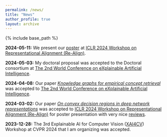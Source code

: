 ```yaml
---
permalink: /news/
title: "News"
author_profile: true
layout: archive
---
```


{% include base_path %}

**2024-05-11:** We present our [poster](https://lenkatetkova.github.io/files/Convexity_poster.pdf) at [ICLR 2024 Workshop on Representational Alignment (Re-Align)](https://representational-alignment.github.io/).

**2024-05-03:** My doctoral proposal was accepted to the Doctoral consortium at [The 2nd World Conference on eXplainable Artificial Intelligence](https://xaiworldconference.com/2024/).

**2024-04-08:** Our paper [*Knowledge graphs for empirical concept retrieval*](https://arxiv.org/pdf/2404.07008) was accepted to [The 2nd World Conference on eXplainable Artificial Intelligence](https://xaiworldconference.com/2024/).


**2024-03-02:**	Our paper [*On convex decision regions in deep network representations*](https://arxiv.org/pdf/2305.17154.pdf) was accepted to [ICLR 2024 Workshop on Representational Alignment (Re-Align)](https://representational-alignment.github.io/) for poster presentation with very nice [reviews](https://openreview.net/forum?id=9Sj1NCqT8U).

**2023-12-28:**	The 3rd Explainable AI for Computer Vision ([XAI4CV](https://xai4cv.github.io/workshop_cvpr24)) Workshop at CVPR 2024 that I am organizing was accepted.
